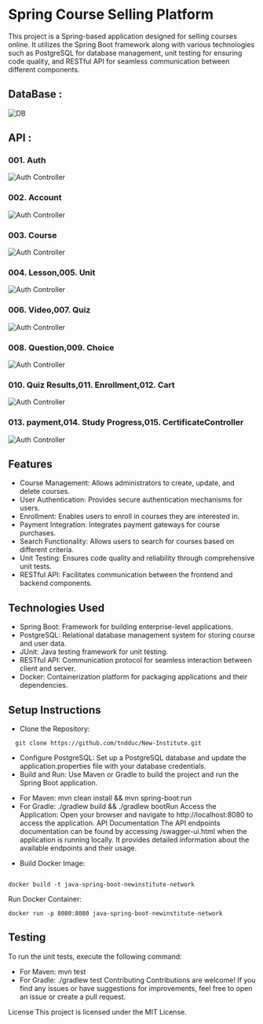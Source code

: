 # Spring Course Selling Platform 
This project is a Spring-based application designed for selling courses online. It utilizes the Spring Boot framework along with various technologies such as PostgreSQL for database management, unit testing for ensuring code quality, and RESTful API for seamless communication between different components.

## DataBase : 
![DB](https://github.com/tndduc/New-Institute/blob/main/image4github/Untitled.png?raw=true)
## API : 
### 001. Auth
![Auth Controller](https://raw.githubusercontent.com/tndduc/New-Institute/main/image4github/controller/Screenshot%20from%202024-06-23%2009-45-30.png)
### 002. Account
![Auth Controller](https://raw.githubusercontent.com/tndduc/New-Institute/main/image4github/controller/Screenshot%20from%202024-06-23%2009-46-41.png)
### 003. Course
![Auth Controller](https://github.com/tndduc/New-Institute/blob/main/image4github/controller/Screenshot%20from%202024-06-23%2009-48-12.png?raw=true)
### 004. Lesson,005. Unit
![Auth Controller](https://github.com/tndduc/New-Institute/blob/main/image4github/controller/Screenshot%20from%202024-06-23%2009-48-20.png?raw=true)
### 006. Video,007. Quiz
![Auth Controller](https://github.com/tndduc/New-Institute/blob/main/image4github/controller/Screenshot%20from%202024-06-23%2009-48-26.png?raw=true)
### 008. Question,009. Choice
![Auth Controller](https://github.com/tndduc/New-Institute/blob/main/image4github/controller/Screenshot%20from%202024-06-23%2009-48-30.png?raw=true)
### 010. Quiz Results,011. Enrollment,012. Cart
![Auth Controller](https://raw.githubusercontent.com/tndduc/New-Institute/main/image4github/controller/Screenshot%20from%202024-06-23%2009-46-41.png)
### 013. payment,014. Study Progress,015. CertificateController
![Auth Controller](https://github.com/tndduc/New-Institute/blob/main/image4github/controller/Screenshot%20from%202024-06-23%2009-48-50.png?raw=true)


## Features
- Course Management: Allows administrators to create, update, and delete courses.
- User Authentication: Provides secure authentication mechanisms for users.
- Enrollment: Enables users to enroll in courses they are interested in.
- Payment Integration: Integrates payment gateways for course purchases.
- Search Functionality: Allows users to search for courses based on different criteria.
- Unit Testing: Ensures code quality and reliability through comprehensive unit tests.
- RESTful API: Facilitates communication between the frontend and backend components.
## Technologies Used
- Spring Boot: Framework for building enterprise-level applications.
- PostgreSQL: Relational database management system for storing course and user data.
- JUnit: Java testing framework for unit testing.
- RESTful API: Communication protocol for seamless interaction between client and server.
- Docker: Containerization platform for packaging applications and their dependencies.
## Setup Instructions
- Clone the Repository:
```
  git clone https://github.com/tndduc/New-Institute.git
```
- Configure PostgreSQL: Set up a PostgreSQL database and update the application.properties file with your database credentials.
- Build and Run: Use Maven or Gradle to build the project and run the Spring Boot application.
+ For Maven: mvn clean install && mvn spring-boot:run
+ For Gradle: ./gradlew build && ./gradlew bootRun
Access the Application: Open your browser and navigate to http://localhost:8080 to access the application.
API Documentation
The API endpoints documentation can be found by accessing /swagger-ui.html when the application is running locally. It provides detailed information about the available endpoints and their usage.
- Build Docker Image:
```

docker build -t java-spring-boot-newinstitute-network
```
Run Docker Container:
```
docker run -p 8080:8080 java-spring-boot-newinstitute-network
```
## Testing
To run the unit tests, execute the following command:

- For Maven: mvn test
- For Gradle: ./gradlew test
Contributing
Contributions are welcome! If you find any issues or have suggestions for improvements, feel free to open an issue or create a pull request.

License
This project is licensed under the MIT License.

